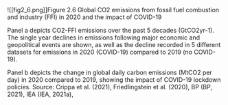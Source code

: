 ![[fig2_6.png]]Figure 2.6 Global CO2 emissions from fossil fuel combustion and industry (FFI) in 2020 and the impact of COVID-19

Panel a depicts CO2-FFI emissions over the past 5 decades (GtCO2yr-1). The single year declines in emissions following major economic and geopolitical events are shown, as well as the decline recorded in 5 different datasets for emissions in 2020 (COVID-19) compared to 2019 (no COVID-19). 

Panel b depicts the change in global daily carbon emissions (MtCO2 per day) in 2020 compared to 2019, showing the impact of COVID-19 lockdown policies. 
Source: Crippa et al. (2021), Friedlingstein et al. (2020), BP (BP, 2021), IEA (IEA, 2021a),